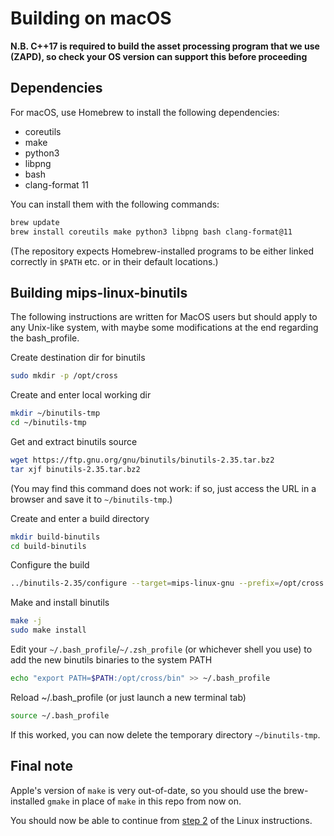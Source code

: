 # Building on macOS

**N.B. C++17 is required to build the asset processing program that we use (ZAPD), so check your OS version can support this before proceeding**


## Dependencies

For macOS, use Homebrew to install the following dependencies:

* coreutils
* make
* python3
* libpng
* bash
* clang-format 11

You can install them with the following commands:

```bash
brew update
brew install coreutils make python3 libpng bash clang-format@11
```

(The repository expects Homebrew-installed programs to be either linked correctly in `$PATH` etc. or in their default locations.)


## Building mips-linux-binutils

The following instructions are written for MacOS users but should apply to any Unix-like system, with maybe some modifications at the end regarding the bash_profile.

Create destination dir for binutils
```bash
sudo mkdir -p /opt/cross
```

Create and enter local working dir
```bash
mkdir ~/binutils-tmp
cd ~/binutils-tmp
```

Get and extract binutils source
```bash
wget https://ftp.gnu.org/gnu/binutils/binutils-2.35.tar.bz2
tar xjf binutils-2.35.tar.bz2
```
(You may find this command does not work: if so, just access the URL in a browser and save it to `~/binutils-tmp`.)

Create and enter a build directory
```bash
mkdir build-binutils
cd build-binutils
```

Configure the build
```bash
../binutils-2.35/configure --target=mips-linux-gnu --prefix=/opt/cross --disable-gprof --disable-gdb --disable-werror
```

Make and install binutils
```bash
make -j
sudo make install
```

Edit your `~/.bash_profile`/`~/.zsh_profile` (or whichever shell you use) to add the new binutils binaries to the system PATH
```bash
echo "export PATH=$PATH:/opt/cross/bin" >> ~/.bash_profile
```

Reload ~/.bash_profile (or just launch a new terminal tab)
```bash
source ~/.bash_profile
```

If this worked, you can now delete the temporary directory `~/binutils-tmp`.


## Final note

Apple's version of `make` is very out-of-date, so you should use the brew-installed `gmake` in place of `make` in this repo from now on.

You should now be able to continue from [step 2](README.md#2-clone-the-repository) of the Linux instructions.
